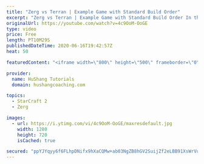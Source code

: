 ```yaml
---
title: "Zerg vs Terran | Example Game with Standard Build Order"
excerpt: "Zerg vs Terran | Example Game with Standard Build Order In this guide we learn how to defend early Terran attacks.  Coaching -------------------------------------------------------------------------- Interested in Starcraft lessons? Check out my website! I would love to help you improve and reach your"
originalUrl: https://youtube.com/watch?v=4c9OoM-OoGE
type: video
price: Free
length: PT10M29S
publishedDateTime: 2020-06-16T19:42:57Z
heat: 50

featuredContent: "<iframe width=\"800\" height=\"500\" frameborder=\"0\" src=\"https://www.youtube.com/embed/4c9OoM-OoGE\" allow=\"accelerometer; autoplay; encrypted-media; gyroscope; picture-in-picture\" allowfullscreen></iframe>"

provider:
  name: HuShang Tutorials
  domain: hushangcoaching.com

topics:
  - StarCraft 2
  - Zerg

images:
  - url: https://i.ytimg.com/vi/4c9OoM-OoGE/maxresdefault.jpg
    width: 1280
    height: 720
    isCached: true

secured: "ppYJYqyy6f6FLhpDNifx9hXaCQMw+ab03NgZB8hGV2SuijZf2eLBB91XsWrVuV/3XDhQdtqOooTsEDqt6LxulQOi1OLDNWfhwSFbttR8OU+t8SFSZI5kLrZkNnn+e9Miu6rAanBJFP4pZKhTnYXoOyq1ISWml4QwyAk+konCNvV/93Iwu7DFEtkDKiHZi2eqrKi5AJUUNv1q2gVEI+3CcRKAgJAr71359cNBWoAwv22vJaGSi27P1WtIeZeUTzQPChwaJnScfke+DB4Y3rbwvofF+y3GRMSEzO0nw2cd2/483+po6btdMH5jE6lv+JJwRszv8hWKyvvhsrDjzpcENUhWWuUNOUKnEFFF8vhhrWh25YpIejeI8ycHykDLzNYKWwtCiXjfZ/iye/bVJcsdoL1cZnzhvqaW9b02Dzqsbgc=;4LbxeI6UIkyj9KZGjxLl+Q=="
---
```


